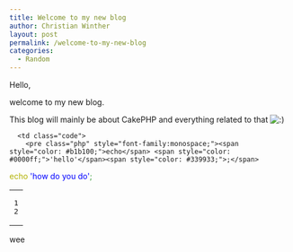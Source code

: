 ```yaml
---
title: Welcome to my new blog
author: Christian Winther
layout: post
permalink: /welcome-to-my-new-blog
categories:
  - Random
---
```

Hello,

welcome to my new blog.

This blog will mainly be about CakePHP and everything related to that <img src='http://www.cakephp.nu/wp-includes/images/smilies/icon_smile.gif' alt=':)' class='wp-smiley' /> 

<div class="wp_syntax">
  <table>
    <tr>
      <td class="line_numbers">
        <pre>1
2
</pre>
      </td>
      
      <td class="code">
        <pre class="php" style="font-family:monospace;"><span style="color: #b1b100;">echo</span> <span style="color: #0000ff;">'hello'</span><span style="color: #339933;">;</span>
<span style="color: #b1b100;">echo</span> <span style="color: #0000ff;">'how do you do'</span><span style="color: #339933;">;</span></pre>
      </td>
    </tr>
  </table>
</div>

wee